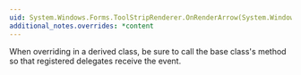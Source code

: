 ```yaml
---
uid: System.Windows.Forms.ToolStripRenderer.OnRenderArrow(System.Windows.Forms.ToolStripArrowRenderEventArgs)
additional_notes.overrides: *content
---
```


<p>When overriding <xref href="System.Windows.Forms.ToolStripRenderer.OnRenderArrow(System.Windows.Forms.ToolStripArrowRenderEventArgs)"></xref> in a derived class, be sure to call the base class's <xref href="System.Windows.Forms.ToolStripRenderer.OnRenderArrow(System.Windows.Forms.ToolStripArrowRenderEventArgs)"></xref> method so that registered delegates receive the event.</p>


